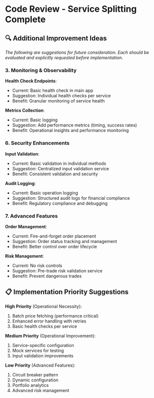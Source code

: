 # Code Review - Service Splitting Complete

## 🔍 **Additional Improvement Ideas**

*The following are suggestions for future consideration. Each should be evaluated and explicitly requested before implementation.*

### 3. **Monitoring & Observability**

**Health Check Endpoints**:
- Current: Basic health check in main app
- Suggestion: Individual health checks per service
- Benefit: Granular monitoring of service health

**Metrics Collection**:
- Current: Basic logging
- Suggestion: Add performance metrics (timing, success rates)
- Benefit: Operational insights and performance monitoring

### 6. **Security Enhancements**

**Input Validation**:
- Current: Basic validation in individual methods
- Suggestion: Centralized input validation service
- Benefit: Consistent validation and security

**Audit Logging**:
- Current: Basic operation logging  
- Suggestion: Structured audit logs for financial compliance
- Benefit: Regulatory compliance and debugging

### 7. **Advanced Features**

**Order Management**:
- Current: Fire-and-forget order placement
- Suggestion: Order status tracking and management
- Benefit: Better control over order lifecycle

**Risk Management**:
- Current: No risk controls
- Suggestion: Pre-trade risk validation service
- Benefit: Prevent dangerous trades

## 📋 **Implementation Priority Suggestions**

**High Priority** (Operational Necessity):
1. Batch price fetching (performance critical)
2. Enhanced error handling with retries
3. Basic health checks per service

**Medium Priority** (Operational Improvement):
1. Service-specific configuration
2. Mock services for testing
3. Input validation improvements

**Low Priority** (Advanced Features):
1. Circuit breaker pattern
2. Dynamic configuration
3. Portfolio analytics
4. Advanced risk management

